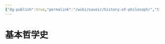 ```yaml
---
{"dg-publish":true,"permalink":"/wiki/savoir/history-of-philosoph/","title":"哲学史","created":"2025-06-25T14:18:47.152+08:00"}
---
```



# 基本哲学史
